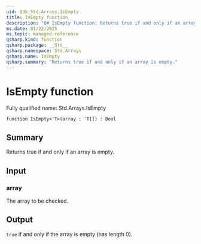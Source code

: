 ```yaml
---
uid: Qdk.Std.Arrays.IsEmpty
title: IsEmpty function
description: "Q# IsEmpty function: Returns true if and only if an array is empty."
ms.date: 01/22/2025
ms.topic: managed-reference
qsharp.kind: function
qsharp.package: __Std__
qsharp.namespace: Std.Arrays
qsharp.name: IsEmpty
qsharp.summary: "Returns true if and only if an array is empty."
---
```


# IsEmpty function

Fully qualified name: Std.Arrays.IsEmpty

```qsharp
function IsEmpty<'T>(array : 'T[]) : Bool
```

## Summary
Returns true if and only if an array is empty.

## Input
### array
The array to be checked.

## Output
`true` if and only if the array is empty (has length 0).
